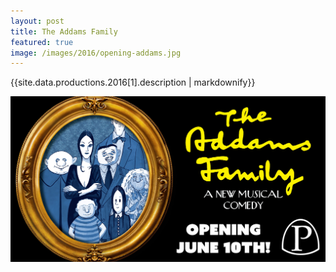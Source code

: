 ```yaml
---
layout: post
title: The Addams Family
featured: true
image: /images/2016/opening-addams.jpg
---
```


{{site.data.productions.2016[1].description | markdownify}}

![](/images/2016/opening-addams.jpg)